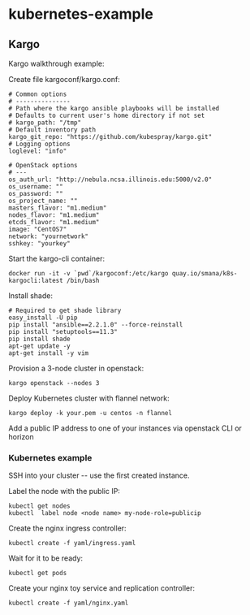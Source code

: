 # kubernetes-example


## Kargo
Kargo walkthrough example:

Create file kargoconf/kargo.conf:
```
# Common options
# ---------------
# Path where the kargo ansible playbooks will be installed
# Defaults to current user's home directory if not set
# kargo_path: "/tmp"
# Default inventory path
kargo_git_repo: "https://github.com/kubespray/kargo.git"
# Logging options
loglevel: "info"

# OpenStack options
# ---
os_auth_url: "http://nebula.ncsa.illinois.edu:5000/v2.0"
os_username: ""
os_password: ""
os_project_name: ""
masters_flavor: "m1.medium"
nodes_flavor: "m1.medium"
etcds_flavor: "m1.medium"
image: "CentOS7"
network: "yournetwork"
sshkey: "yourkey"
```


Start the kargo-cli container:
```
docker run -it -v `pwd`/kargoconf:/etc/kargo quay.io/smana/k8s-kargocli:latest /bin/bash
```

Install shade:
```
# Required to get shade library
easy_install -U pip
pip install "ansible==2.2.1.0" --force-reinstall
pip install "setuptools==11.3"
pip install shade
apt-get update -y 
apt-get install -y vim
```

Provision a 3-node cluster in openstack:
```
kargo openstack --nodes 3 
```

Deploy Kubernetes cluster with flannel network:
```
kargo deploy -k your.pem -u centos -n flannel
```

Add a public IP address to one of your instances via openstack CLI or horizon


### Kubernetes example

SSH into your cluster -- use the first created instance.

Label the node with the public IP:
```
kubectl get nodes
kubectl  label node <node name> my-node-role=publicip
```

Create the nginx ingress controller:
```
kubectl create -f yaml/ingress.yaml
```

Wait for it to be ready:
```
kubectl get pods
```

Create your nginx toy service and replication controller:
```
kubectl create -f yaml/nginx.yaml
```

